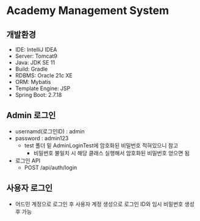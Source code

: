 # Academy Management System

## 개발환경
- IDE: IntelliJ IDEA
- Server: Tomcat9
- Java: JDK SE 11
- Build: Gradle
- RDBMS: Oracle 21c XE
- ORM: Mybatis
- Template Engine: JSP
- Spring Boot:  2.7.18

## Admin 로그인
- usernamd(로그인ID) : admin
- password : admin123
  - test 폴더 밑 AdminLoginTest에 암호화된 비밀번호 적혀있으니 참고
    - 비밀번호 불일치 시 해당 클래스 실행해서 암호화된 비밀번호 얻으면 됨
- 로그인 API
  - POST /api/auth/login

## 사용자 로그인
- 어드민 계정으로 로그인 후 사용자 계정 생성으로 로그인 ID와 임시 비밀번호 생성 후 가능
